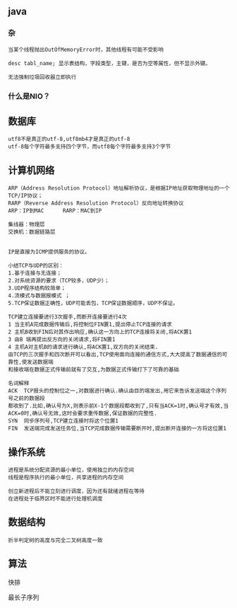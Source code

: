 ## java

### 杂

```
当某个线程抛出OutOfMemoryError时，其他线程有可能不受影响
```

```
desc tabl_name; 显示表结构，字段类型，主键，是否为空等属性，但不显示外键。 
```

```
无法强制垃圾回收器立即执行
```

### 什么是NIO？











## 数据库

```
utf8不是真正的utf-8,utf8mb4才是真正的utf-8
utf-8每个字符最多支持四个字节，而utf8每个字符最多支持3个字节
```





## 计算机网络

```
ARP（Address Resolution Protocol）地址解析协议，是根据IP地址获取物理地址的一个TCP/IP协议；
RARP（Reverse Address Resolution Protocol）反向地址转换协议
ARP：IP到MAC      RARP：MAC到IP   
```

```
集线器：物理层
交换机：数据链路层
 
```

```
IP是直接为ICMP提供服务的协议。
```

```
小结TCP与UDP的区别：
1.基于连接与无连接；
2.对系统资源的要求（TCP较多，UDP少）；
3.UDP程序结构较简单；
4.流模式与数据报模式 ；
5.TCP保证数据正确性，UDP可能丢包，TCP保证数据顺序，UDP不保证。 
```

```
TCP建立连接要进行3次握手,而断开连接要进行4次
1 当主机A完成数据传输后,将控制位FIN置1,提出停止TCP连接的请求
2 主机B收到FIN后对其作出响应,确认这一方向上的TCP连接将关闭,将ACK置1
3 由B 端再提出反方向的关闭请求,将FIN置1
4 主机A对主机B的请求进行确认,将ACK置1,双方向的关闭结束.
由TCP的三次握手和四次断开可以看出,TCP使用面向连接的通信方式,大大提高了数据通信的可靠性,使发送数据端
和接收端在数据正式传输前就有了交互,为数据正式传输打下了可靠的基础

名词解释
ACK  TCP报头的控制位之一,对数据进行确认.确认由目的端发出,用它来告诉发送端这个序列号之前的数据段
都收到了.比如,确认号为X,则表示前X-1个数据段都收到了,只有当ACK=1时,确认号才有效,当ACK=0时,确认号无效,这时会要求重传数据,保证数据的完整性.
SYN  同步序列号,TCP建立连接时将这个位置1
FIN  发送端完成发送任务位,当TCP完成数据传输需要断开时,提出断开连接的一方将这位置1 
```





## 操作系统

```
进程是系统分配资源的最小单位，使用独立的内存空间
线程是程序执行的最小单位，共享进程的内存空间 
```

```
创立新进程后不能立刻进行调度，因为还有就绪进程在等待
在进程处于临界区时不能进行处理机调度
```



## 数据结构

```
折半判定树的高度与完全二叉树高度一致
```



## 算法

快排

最长子序列












